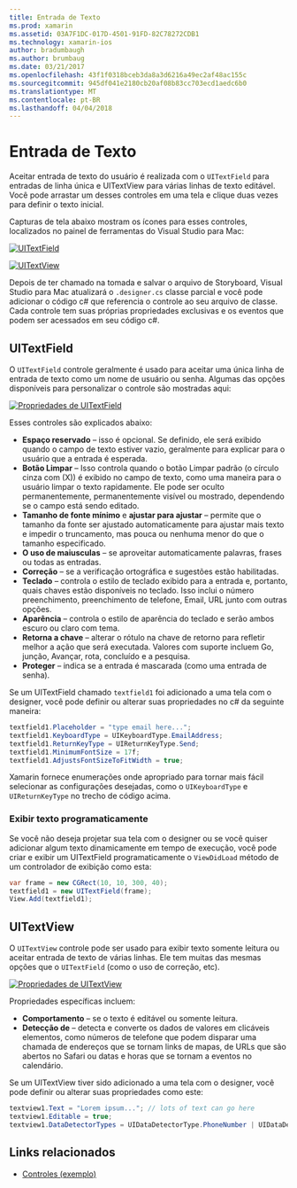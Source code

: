 ```yaml
---
title: Entrada de Texto
ms.prod: xamarin
ms.assetid: 03A7F1DC-017D-4501-91FD-82C78272CDB1
ms.technology: xamarin-ios
author: bradumbaugh
ms.author: brumbaug
ms.date: 03/21/2017
ms.openlocfilehash: 43f1f0318bceb3da8a3d6216a49ec2af48ac155c
ms.sourcegitcommit: 945df041e2180cb20af08b83cc703ecd1aedc6b0
ms.translationtype: MT
ms.contentlocale: pt-BR
ms.lasthandoff: 04/04/2018
---
```

# <a name="text-input"></a>Entrada de Texto

Aceitar entrada de texto do usuário é realizada com o `UITextField` para entradas de linha única e UITextView para várias linhas de texto editável. Você pode arrastar um desses controles em uma tela e clique duas vezes para definir o texto inicial.

Capturas de tela abaixo mostram os ícones para esses controles, localizados no painel de ferramentas do Visual Studio para Mac:

 [![](text-input-images/image11a.png "UITextField")](text-input-images/image11a.png#lightbox)

 [![](text-input-images/image13a.png "UITextView")](text-input-images/image13a.png#lightbox)

Depois de ter chamado na tomada e salvar o arquivo de Storyboard, Visual Studio para Mac atualizará o `.designer.cs` classe parcial e você pode adicionar o código c# que referencia o controle ao seu arquivo de classe. Cada controle tem suas próprias propriedades exclusivas e os eventos que podem ser acessados em seu código c#.

 <a name="UITextField" />


## <a name="uitextfield"></a>UITextField

O `UITextField` controle geralmente é usado para aceitar uma única linha de entrada de texto como um nome de usuário ou senha. Algumas das opções disponíveis para personalizar o controle são mostradas aqui:

 [![](text-input-images/image15a.png "Propriedades de UITextField")](text-input-images/image15a.png#lightbox)

Esses controles são explicados abaixo:

-  **Espaço reservado** – isso é opcional. Se definido, ele será exibido quando o campo de texto estiver vazio, geralmente para explicar para o usuário que a entrada é esperada.
-  **Botão Limpar** – Isso controla quando o botão Limpar padrão (o círculo cinza com (X)) é exibido no campo de texto, como uma maneira para o usuário limpar o texto rapidamente. Ele pode ser oculto permanentemente, permanentemente visível ou mostrado, dependendo se o campo está sendo editado.
-  **Tamanho de fonte mínimo** e **ajustar para ajustar** – permite que o tamanho da fonte ser ajustado automaticamente para ajustar mais texto e impedir o truncamento, mas pouca ou nenhuma menor do que o tamanho especificado.
-  **O uso de maiusculas** – se aproveitar automaticamente palavras, frases ou todas as entradas.
-  **Correção** – se a verificação ortográfica e sugestões estão habilitadas.
-  **Teclado** – controla o estilo de teclado exibido para a entrada e, portanto, quais chaves estão disponíveis no teclado. Isso inclui o número preenchimento, preenchimento de telefone, Email, URL junto com outras opções.
-  **Aparência** – controla o estilo de aparência do teclado e serão ambos escuro ou claro com tema.
-  **Retorna a chave** – alterar o rótulo na chave de retorno para refletir melhor a ação que será executada. Valores com suporte incluem Go, junção, Avançar, rota, concluído e a pesquisa.
-  **Proteger** – indica se a entrada é mascarada (como uma entrada de senha).


Se um UITextField chamado `textfield1` foi adicionado a uma tela com o designer, você pode definir ou alterar suas propriedades no c# da seguinte maneira:

```csharp
textfield1.Placeholder = "type email here...";
textfield1.KeyboardType = UIKeyboardType.EmailAddress;
textfield1.ReturnKeyType = UIReturnKeyType.Send;
textfield1.MinimumFontSize = 17f;
textfield1.AdjustsFontSizeToFitWidth = true;
```

Xamarin fornece enumerações onde apropriado para tornar mais fácil selecionar as configurações desejadas, como o `UIKeyboardType` e `UIReturnKeyType` no trecho de código acima.

### <a name="display-text-programmatically"></a>Exibir texto programaticamente

Se você não deseja projetar sua tela com o designer ou se você quiser adicionar algum texto dinamicamente em tempo de execução, você pode criar e exibir um UITextField programaticamente o `ViewDidLoad` método de um controlador de exibição como esta:

```csharp
var frame = new CGRect(10, 10, 300, 40);
textfield1 = new UITextField(frame);
View.Add(textfield1);
```

 <a name="UITextView" />


## <a name="uitextview"></a>UITextView

O `UITextView` controle pode ser usado para exibir texto somente leitura ou aceitar entrada de texto de várias linhas. Ele tem muitas das mesmas opções que o `UITextField` (como o uso de correção, etc).

 [![](text-input-images/image16a.png "Propriedades de UITextView")](text-input-images/image16a.png#lightbox)

Propriedades específicas incluem:

-  **Comportamento** – se o texto é editável ou somente leitura.
-  **Detecção de** – detecta e converte os dados de valores em clicáveis elementos, como números de telefone que podem disparar uma chamada de endereços que se tornam links de mapas, de URLs que são abertos no Safari ou datas e horas que se tornam a eventos no calendário.


Se um UITextView tiver sido adicionado a uma tela com o designer, você pode definir ou alterar suas propriedades como este:

```csharp
textview1.Text = "Lorem ipsum..."; // lots of text can go here
textview1.Editable = true;
textview1.DataDetectorTypes = UIDataDetectorType.PhoneNumber | UIDataDetectorType.Link;
```



## <a name="related-links"></a>Links relacionados

- [Controles (exemplo)](https://developer.xamarin.com/samples/Controls/)
